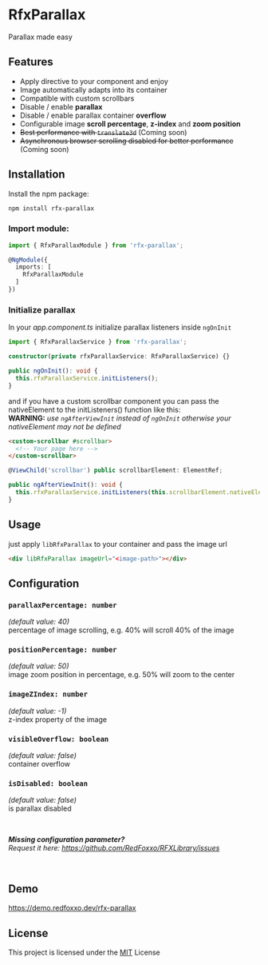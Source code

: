 # RfxParallax

Parallax made easy

## Features

- Apply directive to your component and enjoy
- Image automatically adapts into its container
- Compatible with custom scrollbars
- Disable / enable **parallax**
- Disable / enable parallax container **overflow**
- Configurable image **scroll percentage**, **z-index** and **zoom position**
- ~~Best performance with `translate3d`~~ (Coming soon)
- ~~Asynchronous browser scrolling disabled for better performance~~ (Coming soon)

## Installation

Install the npm package:
```bash
npm install rfx-parallax
```

### Import module:

```typescript
import { RfxParallaxModule } from 'rfx-parallax';

@NgModule({
  imports: [
    RfxParallaxModule
  ]
})
```

### Initialize parallax

In your *app.component.ts* initialize parallax listeners inside `ngOnInit`
```typescript
import { RfxParallaxService } from 'rfx-parallax';

constructor(private rfxParallaxService: RfxParallaxService) {}

public ngOnInit(): void {
  this.rfxParallaxService.initListeners();
}
```

and if you have a custom scrollbar component you can pass the nativeElement
to the initListeners() function like this:<br />
**WARNING:** *use `ngAfterViewInit` instead of `ngOnInit` otherwise your nativeElement
may not be defined*
```html
<custom-scrollbar #scrollbar>
  <!-- Your page here -->
</custom-scrollbar>
```
```typescript
@ViewChild('scrollbar') public scrollbarElement: ElementRef;

public ngAfterViewInit(): void {
  this.rfxParallaxService.initListeners(this.scrollbarElement.nativeElement);
}
```

## Usage

just apply `libRfxParallax` to your container and pass the image url
```html
<div libRfxParallax imageUrl="<image-path>"></div>
```

## Configuration

### ``parallaxPercentage: number``
*(default value: 40)*<br />
percentage of image scrolling, e.g. 40% will scroll 40% of the image

### ``positionPercentage: number``
*(default value: 50)*<br />
image zoom position in percentage, e.g. 50% will zoom to the center

### ``imageZIndex: number``
*(default value: -1)*<br />
z-index property of the image

### ``visibleOverflow: boolean``
*(default value: false)*<br />
container overflow

### ``isDisabled: boolean``
*(default value: false)*<br />
is parallax disabled

<br />

**_Missing configuration parameter?_**<br />
*Request it here: https://github.com/RedFoxxo/RFXLibrary/issues*

<br />

## Demo

https://demo.redfoxxo.dev/rfx-parallax

## License

This project is licensed under the [MIT](http://vjpr.mit-license.org) License
